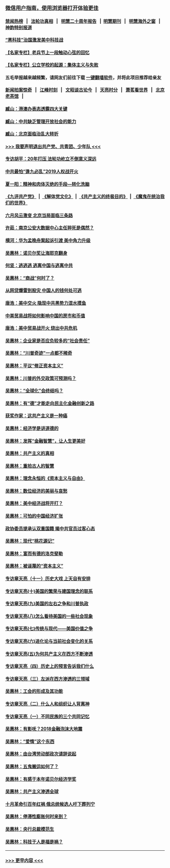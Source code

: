 ### [微信用户指南，使用浏览器打开体验更佳](https://github.com/gfw-breaker/banned-news1/blob/master/indexes/wechat-guide.md?t=0)
#### [禁闻热榜](热点新闻.md?t=0)  &nbsp;&nbsp;|&nbsp;&nbsp; [法轮功真相](https://github.com/gfw-breaker/truth/blob/master/README.md?t=0) &nbsp;&nbsp;|&nbsp;&nbsp; [明慧二十周年报告](https://github.com/gfw-breaker/mh-reports/blob/master/README.md?t=0) &nbsp;&nbsp;|&nbsp;&nbsp;[明慧期刊](https://github.com/gfw-breaker/mh-qikan) &nbsp;&nbsp;|&nbsp;&nbsp; [明慧海外之窗](https://github.com/gfw-breaker/mh-news/blob/master/README.md?t=0) &nbsp;&nbsp;|&nbsp;&nbsp; [神韵特别报道](https://github.com/gfw-breaker/mh-news/blob/master/shenyun.md?t=0)
#### [“黑科技”治国激发美中科技战](../pages/nsc423/n11638056.md?t=02041933) 
#### [【名家专栏】老兵节上一段触动心弦的回忆](../pages/nsc423/n11646016.md?t=02041933) 
#### [【名家专栏】公立学校的起源：集体主义与失败](../pages/nsc423/n11601833.md?t=02041933) 
#### 五毛举报越来越频繁，请网友们前往下载 [一键翻墙软件](https://github.com/gfw-breaker/ssr-accounts)，并将此项目推荐给亲友
#### [新闻拍案惊奇](https://github.com/gfw-breaker/banned-news1/blob/master/pages/link4.md) &nbsp;&nbsp;|&nbsp;&nbsp; [江峰时刻](https://github.com/gfw-breaker/banned-news1/blob/master/pages/link4.md) &nbsp;&nbsp;|&nbsp;&nbsp; [文昭谈古论今](https://github.com/gfw-breaker/banned-news1/blob/master/pages/link4.md) &nbsp;&nbsp;|&nbsp;&nbsp; [天亮时分](https://github.com/gfw-breaker/banned-news1/blob/master/pages/link4.md) &nbsp;&nbsp;|&nbsp;&nbsp; [萧茗看世界](https://github.com/gfw-breaker/banned-news1/blob/master/pages/link4.md) &nbsp;&nbsp;|&nbsp;&nbsp; [北京老茶馆](https://github.com/gfw-breaker/banned-news1/blob/master/pages/link4.md) &nbsp;&nbsp;|&nbsp;&nbsp; 
#### [臧山：港澳办表态透露四大关键](../pages/nsc423/n11421628.md?t=02041933) 
#### [臧山：中共缺乏管理开放社会的能力](../pages/nsc423/n11407457.md?t=02041933) 
#### [臧山：北京面临治乱大转折](../pages/nsc423/n11406895.md?t=02041933) 
#### [>>> 我要声明退出共产党、共青团、少年队 <<<](https://github.com/begood0513/goodnews/blob/master/quit/letter.md) 
#### [专访胡平：20年打压 法轮功屹立不倒意义深远](../pages/nsc423/n11398800.md?t=02041933) 
#### [中共最怕“逢九必乱”2019人权战开火](../pages/nsc423/n11385248.md?t=02041933) 
#### [夏一阳：精神和肉体灭绝的手段—转化洗脑](../pages/nsc423/n11368250.md?t=02041933) 
#### [《九评共产党》](https://github.com/begood0513/9ping.md/blob/master/README.md) &nbsp;|&nbsp; [《解体党文化》](../../../../jtdwh.md/blob/master/README.md)  &nbsp;|&nbsp; [《共产主义的终极目的》](../../../../gczydzjmd.md/blob/master/README.md) &nbsp;|&nbsp; [《魔鬼在统治我们的世界》](../../../../mgztzwmdsj.md/blob/master/README.md) 
#### [六月风云激变 北京当局面临三条路](../pages/nsc423/n11313668.md?t=02041933) 
#### [许茹：南京公安大数据中心主任猝死是偶然？](../pages/nsc423/n11064744.md?t=02041933) 
#### [横河：华为孟晚舟案起诉引渡 美中角力升级](../pages/nsc423/n11027230.md?t=02041933) 
#### [吴惠林：诺贝尔奖让海耶克翻身](../pages/nsc423/n10890049.md?t=02041933) 
#### [何坚：逃逃逃 逃离中国与逃离中共](../pages/nsc423/n10592891.md?t=02041933) 
#### [吴惠林：“商战”何时了？](../pages/nsc423/n10573558.md?t=02041933) 
#### [从网贷爆雷到股灾 中国人的钱何处可逃](../pages/nsc423/n10572800.md?t=02041933) 
#### [唐浩：美中交火 隐现中共黑势力混水摸鱼](../pages/nsc423/n10544040.md?t=02041933) 
#### [中美贸易战将如何影响中国的房市和币值](../pages/nsc423/n10543697.md?t=02041933) 
#### [唐浩：美中贸易战开火 烧出中共危机](../pages/nsc423/n10540126.md?t=02041933) 
#### [吴惠林：企业家是否应负较多的“社会责任”](../pages/nsc423/n10535022.md?t=02041933) 
#### [吴惠林：“川普奇迹”一点都不稀奇](../pages/nsc423/n10512808.md?t=02041933) 
#### [吴惠林：平议“修正资本主义”](../pages/nsc423/n10495724.md?t=02041933) 
#### [吴惠林：川普的外交政策可预测吗？](../pages/nsc423/n10462387.md?t=02041933) 
#### [吴惠林：“全球化”会终结吗？](../pages/nsc423/n10452838.md?t=02041933) 
#### [吴惠林：有“德”才能走向民主化金融创新之路](../pages/nsc423/n10432292.md?t=02041933) 
#### [获奖作家：这共产主义是一种癌](../pages/nsc423/n10431541.md?t=02041933) 
#### [吴惠林：经济学是讲道德的](../pages/nsc423/n10398014.md?t=02041933) 
#### [吴惠林：发挥“金融智慧”，让人生更美好](../pages/nsc423/n10375019.md?t=02041933) 
#### [吴惠林：共产主义的真相](../pages/nsc423/n10351394.md?t=02041933) 
#### [吴惠林：重拾古人的智慧](../pages/nsc423/n10337691.md?t=02041933) 
#### [吴惠林：理念永恒的《资本主义与自由》](../pages/nsc423/n10316274.md?t=02041933) 
#### [吴惠林：数位经济的美丽与哀愁](../pages/nsc423/n10292946.md?t=02041933) 
#### [吴惠林：美中经济战将开打？](../pages/nsc423/n10258825.md?t=02041933) 
#### [吴惠林：可怕的中国经济扩张](../pages/nsc423/n10219147.md?t=02041933) 
#### [政协委员提承认双重国籍 揭中共官员过客心态](../pages/nsc423/n10208809.md?t=02041933) 
#### [吴惠林：现代“桃花源记”](../pages/nsc423/n10185234.md?t=02041933) 
#### [吴惠林：富而有德的洛克斐勒](../pages/nsc423/n10142264.md?t=02041933) 
#### [吴惠林：被诬蔑的“资本主义”](../pages/nsc423/n10124816.md?t=02041933) 
#### [专访章天亮（十一）历史大戏 上天自有安排](../pages/nsc423/n10094905.md?t=02041933) 
#### [专访章天亮(十)美国的繁荣与建国理念的联系](../pages/nsc423/n10094899.md?t=02041933) 
#### [专访章天亮(九)美国的左右之争和川普执政](../pages/nsc423/n10094889.md?t=02041933) 
#### [专访章天亮(八)怎么看待美国的一些社会现象](../pages/nsc423/n10094857.md?t=02041933) 
#### [专访章天亮(七)传统与现代——美国价值之争](../pages/nsc423/n10093140.md?t=02041933) 
#### [专访章天亮(六)进化论与当前社会变化的关系](../pages/nsc423/n10092036.md?t=02041933) 
#### [专访章天亮(五)为何共产主义在西方不断渗透](../pages/nsc423/n10083620.md?t=02041933) 
#### [专访章天亮（四）历史上的预言告诉我们什么](../pages/nsc423/n10083606.md?t=02041933) 
#### [专访章天亮（三）左派在西方渗透的三领域](../pages/nsc423/n10081115.md?t=02041933) 
#### [吴惠林：工会的形成及其功能](../pages/nsc423/n10080633.md?t=02041933) 
#### [专访章天亮（二）什么人和组织让人背离神](../pages/nsc423/n10076637.md?t=02041933) 
#### [专访章天亮（一）不同民族的三个共同记忆](../pages/nsc423/n10074188.md?t=02041933) 
#### [吴惠林：有影呒？2018金融泡沫大地震](../pages/nsc423/n10040534.md?t=02041933) 
#### [吴惠林：“爱情”这个东西](../pages/nsc423/n10019423.md?t=02041933) 
#### [吴惠林：由台湾劳动部政次请辞说起](../pages/nsc423/n9979679.md?t=02041933) 
#### [吴惠林：五鬼搬运如何了？](../pages/nsc423/n9925338.md?t=02041933) 
#### [吴惠林：有感于本年诺贝尔经济学奖](../pages/nsc423/n9871883.md?t=02041933) 
#### [吴惠林：共产主义渗透全球](../pages/nsc423/n9812748.md?t=02041933) 
#### [十月革命引百年红祸 俄总统候选人吁下葬列宁](../pages/nsc423/n9810182.md?t=02041933) 
#### [吴惠林：停滞性膨胀何时来到？](../pages/nsc423/n9764136.md?t=02041933) 
#### [吴惠林：央行总裁模范生](../pages/nsc423/n9728134.md?t=02041933) 
#### [吴惠林：科技于人是福是祸？](../pages/nsc423/n9672982.md?t=02041933) 

----
#### [ >>> 更早内容 <<< ](../indexes/nsc423-earlier.md)
